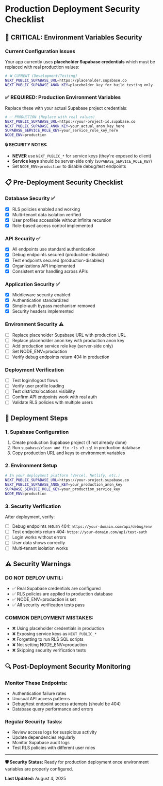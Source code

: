 # Production Deployment Security Checklist

## 🚨 CRITICAL: Environment Variables Security

### **Current Configuration Issues**
Your app currently uses **placeholder Supabase credentials** which must be replaced with real production values:

```bash
# ❌ CURRENT (Development/Testing)
NEXT_PUBLIC_SUPABASE_URL=https://placeholder.supabase.co
NEXT_PUBLIC_SUPABASE_ANON_KEY=placeholder_key_for_build_testing_only
```

### **✅ REQUIRED: Production Environment Variables**

Replace these with your actual Supabase project credentials:

```bash
# ✅ PRODUCTION (Replace with real values)
NEXT_PUBLIC_SUPABASE_URL=https://your-project-id.supabase.co
NEXT_PUBLIC_SUPABASE_ANON_KEY=your_actual_anon_key_here
SUPABASE_SERVICE_ROLE_KEY=your_service_role_key_here
NODE_ENV=production
```

**🔒 SECURITY NOTES:**
- **NEVER** use `NEXT_PUBLIC_*` for service keys (they're exposed to client)
- **Service keys** should be server-side only (`SUPABASE_SERVICE_ROLE_KEY`)
- Set `NODE_ENV=production` to disable debug/test endpoints

## 📋 Pre-Deployment Security Checklist

### **Database Security** ✅
- [x] RLS policies enabled and working
- [x] Multi-tenant data isolation verified
- [x] User profiles accessible without infinite recursion
- [x] Role-based access control implemented

### **API Security** ✅
- [x] All endpoints use standard authentication
- [x] Debug endpoints secured (production-disabled)
- [x] Test endpoints secured (production-disabled)
- [x] Organizations API implemented
- [x] Consistent error handling across APIs

### **Application Security** ✅
- [x] Middleware security enabled
- [x] Authentication standardized
- [x] Simple-auth bypass mechanism removed
- [x] Security headers implemented

### **Environment Security** ⚠️
- [ ] Replace placeholder Supabase URL with production URL
- [ ] Replace placeholder anon key with production anon key
- [ ] Add production service role key (server-side only)
- [ ] Set NODE_ENV=production
- [ ] Verify debug endpoints return 404 in production

### **Deployment Verification** 
- [ ] Test login/logout flows
- [ ] Verify user profile loading
- [ ] Test districts/locations visibility
- [ ] Confirm API endpoints work with real auth
- [ ] Validate RLS policies with multiple users

## 🚀 Deployment Steps

### **1. Supabase Configuration**
1. Create production Supabase project (if not already done)
2. Run `supabase/clean_and_fix_rls_v3.sql` in production database
3. Copy production URL and keys to environment variables

### **2. Environment Setup**
```bash
# In your deployment platform (Vercel, Netlify, etc.)
NEXT_PUBLIC_SUPABASE_URL=https://your-project.supabase.co
NEXT_PUBLIC_SUPABASE_ANON_KEY=your_production_anon_key
SUPABASE_SERVICE_ROLE_KEY=your_production_service_key
NODE_ENV=production
```

### **3. Security Verification**
After deployment, verify:
- [ ] Debug endpoints return 404: `https://your-domain.com/api/debug/env`
- [ ] Test endpoints return 404: `https://your-domain.com/api/test-auth`
- [ ] Login works without errors
- [ ] User data shows correctly
- [ ] Multi-tenant isolation works

## ⚠️ Security Warnings

### **DO NOT DEPLOY UNTIL:**
- ✅ Real Supabase credentials are configured
- ✅ RLS policies are applied to production database
- ✅ NODE_ENV=production is set
- ✅ All security verification tests pass

### **COMMON DEPLOYMENT MISTAKES:**
- ❌ Using placeholder credentials in production
- ❌ Exposing service keys as `NEXT_PUBLIC_*`
- ❌ Forgetting to run RLS SQL scripts
- ❌ Not setting NODE_ENV=production
- ❌ Skipping security verification tests

## 🔍 Post-Deployment Security Monitoring

### **Monitor These Endpoints:**
- Authentication failure rates
- Unusual API access patterns
- Debug/test endpoint access attempts (should be 404)
- Database query performance and errors

### **Regular Security Tasks:**
- Review access logs for suspicious activity
- Update dependencies regularly
- Monitor Supabase audit logs
- Test RLS policies with different user roles

---

**🛡️ Security Status:** Ready for production deployment once environment variables are properly configured.

**Last Updated:** August 4, 2025